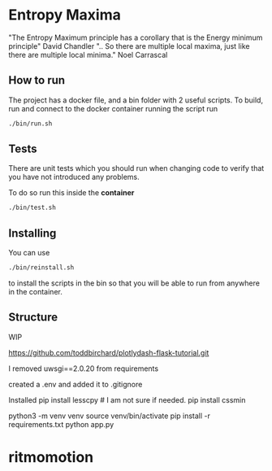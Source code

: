 # Entropy Maxima

"The Entropy Maximum principle has a corollary that is the Energy minimum principle" David Chandler
".. So there are multiple local maxima, just like there are multiple local minima." Noel Carrascal

## How to run

The project has a docker file, and a bin folder with 2 useful scripts.
To build, run and connect to the docker container running the script run

```bash
./bin/run.sh
```

## Tests
There are unit tests which you should run when changing code to verify that you have not introduced
any problems.

To do so run this inside the __container__
```bash
./bin/test.sh
```

## Installing

You can use 

```bash
./bin/reinstall.sh
```
to install the scripts in the bin so that you will be able to run from anywhere in the container.

## Structure

WIP

https://github.com/toddbirchard/plotlydash-flask-tutorial.git

I removed 
uwsgi==2.0.20
from requirements

created a .env and added it to .gitignore

Installed
pip install lesscpy  # I am not sure if needed.
pip install cssmin

python3 -m venv venv
source venv/bin/activate
pip install -r requirements.txt
python app.py


# ritmomotion
